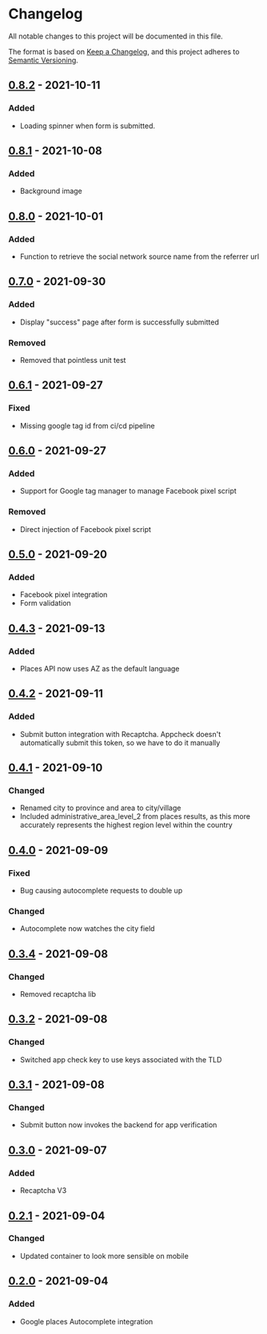 # Changelog
All notable changes to this project will be documented in this file.

The format is based on [Keep a Changelog](https://keepachangelog.com/en/1.0.0/),
and this project adheres to [Semantic Versioning](https://semver.org/spec/v2.0.0.html).

## [0.8.2] - 2021-10-11

### Added
- Loading spinner when form is submitted.

## [0.8.1] - 2021-10-08

### Added
- Background image

## [0.8.0] - 2021-10-01

### Added
- Function to retrieve the social network source name from the referrer url

## [0.7.0] - 2021-09-30

### Added
- Display "success" page after form is successfully submitted

### Removed
- Removed that pointless unit test

## [0.6.1] - 2021-09-27

### Fixed
- Missing google tag id from ci/cd pipeline

## [0.6.0] - 2021-09-27

### Added
- Support for Google tag manager to manage Facebook pixel script

### Removed
- Direct injection of Facebook pixel script

## [0.5.0] - 2021-09-20

### Added
- Facebook pixel integration
- Form validation

## [0.4.3] - 2021-09-13

### Added
- Places API now uses AZ as the default language

## [0.4.2] - 2021-09-11

### Added
- Submit button integration with Recaptcha. Appcheck doesn't automatically submit this token, so we have to do it manually

## [0.4.1] - 2021-09-10

### Changed
- Renamed city to province and area to city/village
- Included administrative_area_level_2 from places results, as this more accurately represents the highest region level within the country

## [0.4.0] - 2021-09-09

### Fixed
- Bug causing autocomplete requests to double up

### Changed
- Autocomplete now watches the city field

## [0.3.4] - 2021-09-08

### Changed
- Removed recaptcha lib

## [0.3.2] - 2021-09-08

### Changed
- Switched app check key to use keys associated with the TLD

## [0.3.1] - 2021-09-08

### Changed
- Submit button now invokes the backend for app verification

## [0.3.0] - 2021-09-07

### Added
- Recaptcha V3

## [0.2.1] - 2021-09-04

### Changed
- Updated container to look more sensible on mobile

## [0.2.0] - 2021-09-04

### Added
- Google places Autocomplete integration

[0.8.2]: https://github.com/mujde-aze/nt-dt-register/compare/v0.8.1...v0.8.2
[0.8.1]: https://github.com/mujde-aze/nt-dt-register/compare/v0.8.0...v0.8.1
[0.8.0]: https://github.com/mujde-aze/nt-dt-register/compare/v0.7.0...v0.8.0
[0.7.0]: https://github.com/mujde-aze/nt-dt-register/compare/v0.6.1...v0.7.0
[0.6.1]: https://github.com/mujde-aze/nt-dt-register/compare/v0.6.0...v0.6.1
[0.6.0]: https://github.com/mujde-aze/nt-dt-register/compare/v0.5.0...v0.6.0
[0.5.0]: https://github.com/mujde-aze/nt-dt-register/compare/v0.4.3...v0.5.0
[0.4.3]: https://github.com/mujde-aze/nt-dt-register/compare/v0.4.2...v0.4.3
[0.4.2]: https://github.com/mujde-aze/nt-dt-register/compare/v0.4.1...v0.4.2
[0.4.1]: https://github.com/mujde-aze/nt-dt-register/compare/v0.4.0...v0.4.1
[0.4.0]: https://github.com/mujde-aze/nt-dt-register/compare/v0.3.4...v0.4.0
[0.3.4]: https://github.com/mujde-aze/nt-dt-register/compare/v0.3.2...v0.3.4
[0.3.2]: https://github.com/mujde-aze/nt-dt-register/compare/v0.3.1...v0.3.2
[0.3.1]: https://github.com/mujde-aze/nt-dt-register/compare/v0.3.0...v0.3.1
[0.3.0]: https://github.com/mujde-aze/nt-dt-register/compare/v0.2.1...v0.3.0
[0.2.1]: https://github.com/mujde-aze/nt-dt-register/compare/v0.2.0...v0.2.1
[0.2.0]: https://github.com/mujde-aze/nt-dt-register/compare/v0.2.0...HEAD
